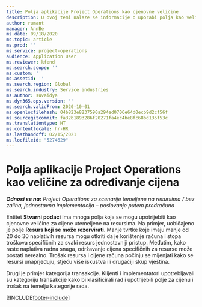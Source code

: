 ```yaml
---
title: Polja aplikacije Project Operations kao cjenovne veličine
description: U ovoj temi nalaze se informacije o uporabi polja kao veličinama za određivanje cijena u aplikaciji Dynamics 365 Project Operations.
author: rumant
manager: AnnBe
ms.date: 09/18/2020
ms.topic: article
ms.prod: ''
ms.service: project-operations
audience: Application User
ms.reviewer: kfend
ms.search.scope: ''
ms.custom: ''
ms.assetid: ''
ms.search.region: Global
ms.search.industry: Service industries
ms.author: suvaidya
ms.dyn365.ops.version: ''
ms.search.validFrom: 2020-10-01
ms.openlocfilehash: 04b823e8237590a294ed0706e64d0ecb9d2cf56f
ms.sourcegitcommit: fa32b1893286f20271fa4ec4be8fc68bd135f53c
ms.translationtype: HT
ms.contentlocale: hr-HR
ms.lasthandoff: 02/15/2021
ms.locfileid: "5274629"
---
```

# <a name="project-operations-fields-as-pricing-dimensions"></a>Polja aplikacije Project Operations kao veličine za određivanje cijena

_**Odnosi se na:** Project Operations za scenarije temeljene na resursima / bez zaliha, jednostavna implementacija – poslovanje putem predračuna_

Entitet **Stvarni podaci** ima mnoga polja koja se mogu upotrijebiti kao cjenovne veličine za cijene utemeljene na resursima. Na primjer, uobičajeno je polje **Resurs koji se može rezervirati**. Manje tvrtke koje imaju manje od 20 do 30 naplativih resursa mogu otkriti da je korištenje računa i stopa troškova specifičnih za svaki resurs jednostavniji pristup. Međutim, kako raste naplativa radna snaga, održavanje cijena specifičnih za resurse može postati nerealno. Trošak resursa i cijene računa počinju se mijenjati kako se resursi unaprjeđuju, stječu više iskustva ili drugačiji skup vještina. 

Drugi je primjer kategorija transakcije. Klijenti i implementatori upotrebljavali su kategoriju transakcije kako bi klasificirali rad i upotrijebili polje za cijenu i trošak na temelju kategorije rada.


[!INCLUDE[footer-include](../includes/footer-banner.md)]